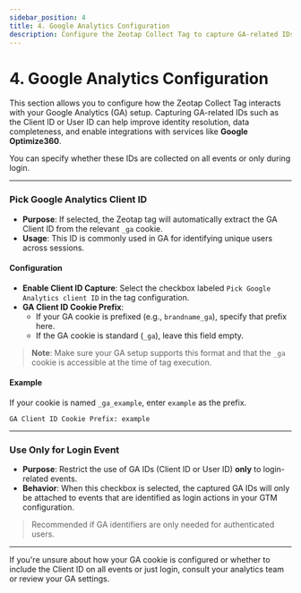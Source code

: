 ```yaml
---
sidebar_position: 4
title: 4. Google Analytics Configuration
description: Configure the Zeotap Collect Tag to capture GA-related IDs like Client ID or User ID for improved identity completeness and integrations such as Optimize360.
---
```


# 4. Google Analytics Configuration

This section allows you to configure how the Zeotap Collect Tag interacts with your Google Analytics (GA) setup. Capturing GA-related IDs such as the Client ID or User ID can help improve identity resolution, data completeness, and enable integrations with services like **Google Optimize360**.

You can specify whether these IDs are collected on all events or only during login.

---

### Pick Google Analytics Client ID

- **Purpose**: If selected, the Zeotap tag will automatically extract the GA Client ID from the relevant `_ga` cookie.
- **Usage**: This ID is commonly used in GA for identifying unique users across sessions.

#### Configuration

- **Enable Client ID Capture**: Select the checkbox labeled `Pick Google Analytics client ID` in the tag configuration.
- **GA Client ID Cookie Prefix**:
  - If your GA cookie is prefixed (e.g., `brandname_ga`), specify that prefix here.
  - If the GA cookie is standard (`_ga`), leave this field empty.

> **Note**: Make sure your GA setup supports this format and that the `_ga` cookie is accessible at the time of tag execution.

#### Example

If your cookie is named `_ga_example`, enter `example` as the prefix.

```text
GA Client ID Cookie Prefix: example
```

---

### Use Only for Login Event

- **Purpose**: Restrict the use of GA IDs (Client ID or User ID) **only** to login-related events.
- **Behavior**: When this checkbox is selected, the captured GA IDs will only be attached to events that are identified as login actions in your GTM configuration.

> Recommended if GA identifiers are only needed for authenticated users.

---

If you're unsure about how your GA cookie is configured or whether to include the Client ID on all events or just login, consult your analytics team or review your GA settings.

